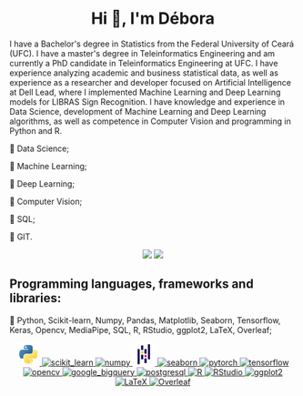 <h1 align="center">Hi 👋, I'm Débora</h1>

I have a Bachelor's degree in Statistics from the Federal University of Ceará (UFC). I have a master's degree in Teleinformatics Engineering and am currently a PhD candidate in Teleinformatics Engineering at UFC. I have experience analyzing academic and business statistical data, as well as experience as a researcher and developer focused on Artificial Intelligence at Dell Lead, where I implemented Machine Learning and Deep Learning models for LIBRAS Sign Recognition. I have knowledge and experience in Data Science, development of Machine Learning and Deep Learning algorithms, as well as competence in Computer Vision and programming in Python and R.

📌 Data Science;

📌 Machine Learning;

📌 Deep Learning;

📌 Computer Vision;

📌 SQL;

📌 GIT.

<div align="center">
  <a href="https://github.com/DeboraFA"></a>
  
  <img height="180em" src="https://github-readme-stats.vercel.app/api?username=DeboraFA&show_icons=true&theme=tokyonight&include_all_commit=true&count_private=true"/>
    
  <img height="180em" src="https://github-readme-stats.vercel.app/api/top-langs/?username=DeboraFA&layout=compact&langs_count=8&theme=tokyonight"/>
</div>

  ## Programming languages, frameworks and libraries:
  
📌 Python, Scikit-learn, Numpy, Pandas, Matplotlib, Seaborn, Tensorflow, Keras, Opencv, MediaPipe, SQL, R, RStudio, ggplot2, LaTeX, Overleaf;

<p align="center"> 
<!-- python -->  
<a href="https://www.python.org" target="_blank" rel="noreferrer"> <img src="https://raw.githubusercontent.com/devicons/devicon/master/icons/python/python-original.svg" alt="python" width="40" height="40"/> </a> 
<!-- Scikit Learn -->  
<a href="https://scikit-learn.org/" target="_blank" rel="noreferrer"> <img src="https://upload.wikimedia.org/wikipedia/commons/0/05/Scikit_learn_logo_small.svg" alt="scikit_learn" width="40" height="40"/> </a> 
<!--numpy-->  
<a href="https://numpy.org/doc/stable/index.html" target="_blank" rel="noreferrer"> <img src="https://www.vectorlogo.zone/logos/numpy/numpy-ar21.svg" alt="numpy" width="40" height="40"/> </a> 
<!--pandas-->  
<a href="https://pandas.pydata.org/" target="_blank" rel="noreferrer"> <img src="https://raw.githubusercontent.com/devicons/devicon/2ae2a900d2f041da66e950e4d48052658d850630/icons/pandas/pandas-original.svg" alt="pandas" width="40" height="40"/> </a> 
<!-- seaborn -->    
<a href="https://seaborn.pydata.org/" target="_blank" rel="noreferrer"> <img src="https://seaborn.pydata.org/_images/logo-mark-lightbg.svg" alt="seaborn" width="40" height="40"/> </a> 
<!-- pytorch -->    
<a href="https://pytorch.org/" target="_blank" rel="noreferrer"> <img src="https://www.vectorlogo.zone/logos/pytorch/pytorch-icon.svg" alt="pytorch" width="40" height="40"/> </a> 
<!-- tensorflow -->    
<a href="https://www.tensorflow.org" target="_blank" rel="noreferrer"> <img src="https://www.vectorlogo.zone/logos/tensorflow/tensorflow-icon.svg" alt="tensorflow" width="40" height="40"/> </a> 
<!--opencv-->
<a href="https://opencv.org/" target="_blank" rel="noreferrer"> <img src="https://www.vectorlogo.zone/logos/opencv/opencv-icon.svg" alt="opencv" width="40" height="40"/> </a> 
<!--google_bigquery-->
<a href="https://cloud.google.com/bigquery?hl=pt-br" target="_blank" rel="noreferrer"> <img src="https://www.vectorlogo.zone/logos/google_bigquery/google_bigquery-ar21.svg" alt="google_bigquery" height="40"/> </a> 
<!--postgresql-->
<a href="https://www.postgresql.org/" target="_blank" rel="noreferrer"> <img src="https://www.vectorlogo.zone/logos/postgresql/postgresql-ar21.svg" alt="postgresql" height="40"/> </a> 
<!-- R -->  
<a href="https://www.r-project.org/" target="_blank" rel="noreferrer"> <img src="https://www.r-project.org/logo/Rlogo.png" alt="R" width="40" height="40"/> </a> 
<!-- RStudio -->  
<a href="https://posit.co/" target="_blank" rel="noreferrer"> <img src="https://www.rstudio.com/wp-content/uploads/2018/10/RStudio-Logo.svg" alt="RStudio" width="40" height="40"/> </a>   
<!-- ggplot2 -->
<a href="https://ggplot2.tidyverse.org/" target="_blank" rel="noreferrer">
  <img src="https://ggplot2.tidyverse.org/logo.png" alt="ggplot2" width="40" height="40"/>
</a>
<!-- LaTeX -->
<a href="https://www.latex-project.org/" target="_blank" rel="noreferrer">
  <img src="https://upload.wikimedia.org/wikipedia/commons/2/25/LaTeX_logo.png" alt="LaTeX" width="40" height="40"/>
</a>
<!-- Overleaf -->
<a href="https://pt.overleaf.com/project/" target="_blank" rel="noreferrer">
  <img src="https://images.ctfassets.net/nrgyaltdicpt/6DEXmiP0xGqamuwaKc0woS/9c21c4f5312c6870292c471ad3ecaa5e/overleaf_wide_colour_light_bg.svg" alt="Overleaf" width="40" height="40"/>
</a>
</p>
